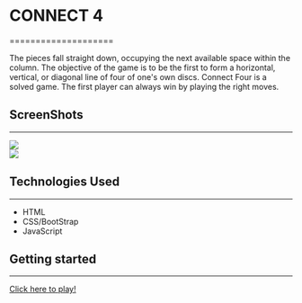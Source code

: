 # CONNECT 4
====================

The pieces fall straight down, occupying the next available space within the column. 
The objective of the game is to be the first to form a horizontal, vertical, or diagonal line of four of one's own discs. 
Connect Four is a solved game. The first player can always win by playing the right moves.

## ScreenShots
--------------
<img src="https://i.imgur.com/jMjfNSZ.png"/>
<br>
<img src="https://i.imgur.com/QuUzPOw.png"/>

## Technologies Used
-------------------
* HTML
* CSS/BootStrap
* JavaScript

## Getting started
-----------------
[Click here to play!](http://Jaguirre123.github.io/Project_1_connect4)